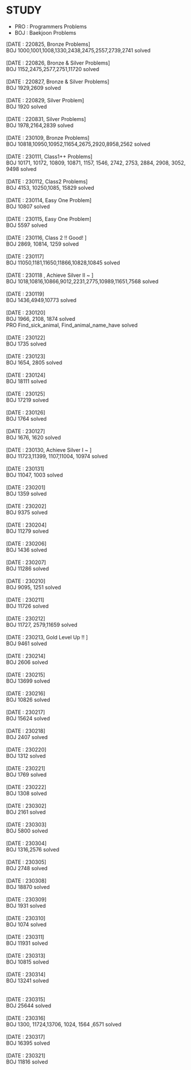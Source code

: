 # STUDY
* PRO : Programmers Problems
* BOJ : Baekjoon Problems

[DATE : 220825, Bronze Problems]<br>
BOJ 1000,1001,1008,1330,2438,2475,2557,2739,2741 solved <br>
<br>
[DATE : 220826, Bronze & Silver Problems]<br>
BOJ 1152,2475,2577,2751,11720 solved <br>
<br>
[DATE : 220827, Bronze & Silver Problems]<br>
BOJ 1929,2609 solved <br>
<br>
[DATE : 220829, Silver Problem] <br>
BOJ 1920 solved <br>
<br>
[DATE : 220831, Silver Problems] <br>
BOJ 1978,2164,2839 solved<br>
<br>
[DATE : 230109, Bronze Problems] <br>
BOJ 10818,10950,10952,11654,2675,2920,8958,2562 solved<br>
<br>
[DATE : 230111, Class1++ Problems] <br>
BOJ 10171, 10172, 10809, 10871, 1157, 1546, 2742, 2753, 2884, 2908, 3052, 9498 solved<br>
<br>
[DATE : 230112, Class2 Problems] <br>
BOJ 4153, 10250,1085, 15829 solved <br>
<br>
[DATE : 230114, Easy One Problem] <br>
BOJ 10807 solved <br>
<br>
[DATE : 230115, Easy One Problem] <br>
BOJ 5597 solved <br>
<br>
[DATE : 230116, Class 2 !! Good! ] <br>
BOJ 2869, 10814, 1259 solved <br>
<br>
[DATE : 230117] <br>
BOJ 11050,1181,11650,11866,10828,10845 solved <br>
<br>
[DATE : 230118 , Achieve Silver II ~ ] <br>
BOJ 1018,10816,10866,9012,2231,2775,10989,11651,7568 solved <br>
<br>
[DATE : 230119] <br>
BOJ 1436,4949,10773 solved <br>
<br>
[DATE : 230120] <br>
BOJ 1966, 2108, 1874 solved <br>
PRO Find_sick_animal, Find_animal_name_have solved <br>
<br>
[DATE : 230122] <br>
BOJ 1735 solved <br>
<br>
[DATE : 230123] <br>
BOJ 1654, 2805 solved <br>
<br>
[DATE : 230124] <br>
BOJ 18111 solved <br>
<br>
[DATE : 230125] <br>
BOJ 17219 solved <br>
<br>
[DATE : 230126] <br>
BOJ 1764 solved <br>
<br>
[DATE : 230127] <br>
BOJ 1676, 1620 solved <br>
<br>
[DATE : 230130, Achieve Silver I ~ ] <br>
BOJ 11723,11399, 1107,11004, 10974 solved <br>
<br>
[DATE : 230131] <br>
BOJ 11047, 1003 solved <br>
<br>
[DATE : 230201] <br>
BOJ 1359 solved <br>
<br>
[DATE : 230202] <br>
BOJ 9375 solved <br>
<br>
[DATE : 230204] <br>
BOJ 11279 solved <br>
<br>
[DATE : 230206] <br>
BOJ 1436 solved <br>
<br>
[DATE : 230207] <br>
BOJ 11286 solved <br>
<br>
[DATE : 230210] <br>
BOJ 9095, 1251 solved <br>
<br>
[DATE : 230211] <br>
BOJ 11726 solved <br>
<br>
[DATE : 230212] <br>
BOJ 11727, 2579,11659 solved <br>
<br>
[DATE : 230213, Gold Level Up !! ] <br>
BOJ 9461 solved <br>
<br>
[DATE : 230214] <br>
BOJ 2606 solved <br>
<br>
[DATE : 230215] <br>
BOJ 13699 solved <br>
<br>
[DATE : 230216] <br>
BOJ 10826 solved <br>
<br>
[DATE : 230217] <br>
BOJ 15624 solved <br>
<br>
[DATE : 230218] <br>
BOJ 2407 solved <br>
<br>
[DATE : 230220] <br>
BOJ 1312 solved <br>
<br>
[DATE : 230221] <br>
BOJ 1769 solved <br>
<br>
[DATE : 230222] <br>
BOJ 1308 solved <br>
<br>
[DATE : 230302] <br>
BOJ 2161 solved <br>
<br>
[DATE : 230303] <br>
BOJ 5800 solved <br>
<br>
[DATE : 230304] <br>
BOJ 1316,2576 solved <br>
<br>
[DATE : 230305] <br>
BOJ 2748 solved <br>
<br>
[DATE : 230308] <br>
BOJ 18870 solved <br>
<br>
[DATE : 230309] <br>
BOJ 1931 solved <br>
<br>
[DATE : 230310] <br>
BOJ 1074 solved <br>
<br>
[DATE : 230311] <br>
BOJ 11931 solved <br>
<br>
[DATE : 230313] <br>
BOJ 10815 solved <br>
<br>
[DATE : 230314] <br>
BOJ 13241 solved <br>
<br>
<br>
[DATE : 230315] <br>
BOJ 25644 solved <br>
<br>
[DATE : 230316] <br>
BOJ 1300, 11724,13706, 1024, 1564 ,6571 solved <br>
<br>
[DATE : 230317] <br>
BOJ 16395 solved <br>
<br>
[DATE : 230321] <br>
BOJ 11816 solved <br>
<br>
